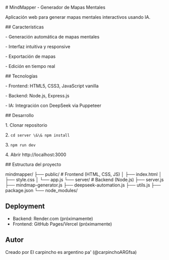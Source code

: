\# MindMapper - Generador de Mapas Mentales



Aplicación web para generar mapas mentales interactivos usando IA.



\## Características

\- Generación automática de mapas mentales

\- Interfaz intuitiva y responsive

\- Exportación de mapas

\- Edición en tiempo real



\## Tecnologías

\- Frontend: HTML5, CSS3, JavaScript vanilla

\- Backend: Node.js, Express.js

\- IA: Integración con DeepSeek via Puppeteer



\## Desarrollo

1\. Clonar repositorio

2\. `cd server \&\& npm install`

3\. `npm run dev`

4\. Abrir http://localhost:3000



\## Estructura del proyecto

mindmapper/
├── public/ # Frontend (HTML, CSS, JS)
│ ├── index.html
│ ├── style.css
│ └── app.js
└── server/ # Backend (Node.js)
├── server.js
├── mindmap-generator.js
├── deepseek-automation.js
├── utils.js
├── package.json
└── node_modules/


## Deployment
- Backend: Render.com (próximamente)
- Frontend: GitHub Pages/Vercel (próximamente)

## Autor
Creado por El carpincho es argentino pa' (@carpinchoARGfsa)
